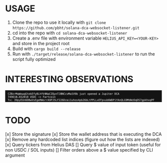 # USAGE
1. Clone the repo to use it locally with `git clone https://github.com/pbht/solana-dca-websocket-listener.git`
2. cd into the repo with `cd solana-dca-websocket-listener`
3. Create a .env file with environment variable `HELIUS_API_KEY=<YOUR-KEY>` and store in the project root
4. Build with `cargo build --release`
5. Run with `./target/release/solana-dca-websocket-listener` to run the script fully optimized

# INTERESTING OBSERVATIONS
![$1M Fartcoin DCA](assets/fartcoin-1m-dca.png)
![$750K Fartcoin DCA](assets/fartcoin-750k-dca.png)

# TODO
[x] Store the signature 
[x] Store the wallet address that is executing the DCA
[x] Remove any hardcoded list indices (figure out how the lists are indexed)
[x] Query tickers from Helius DAS
[] Query $ value of input token (useful for non USDC / SOL inputs)
[] Filter orders above a $ value specified by CLI argument